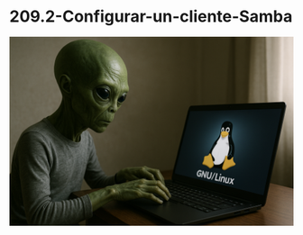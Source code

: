 # 209.2-Configurar-un-cliente-Samba
![LPI Logo](../../../../wallpaper/et_linux.png "Buscando al viejo hombre ")
